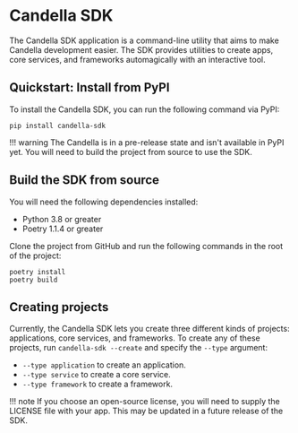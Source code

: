 # Candella SDK

The Candella SDK application is a command-line utility that aims to make Candella development easier. The SDK provides utilities to create apps, core services, and frameworks automagically with an interactive tool.

## Quickstart: Install from PyPI

To install the Candella SDK, you can run the following command via PyPI:

```
pip install candella-sdk
```

!!! warning
    The Candella is in a pre-release state and isn't available in PyPI yet. You will need to build the project from source to use the SDK.

## Build the SDK from source

You will need the following dependencies installed:

- Python 3.8 or greater
- Poetry 1.1.4 or greater

Clone the project from GitHub and run the following commands in the root of the project:

```
poetry install
poetry build
```

## Creating projects

Currently, the Candella SDK lets you create three different kinds of projects: applications, core services, and frameworks. To create any of these projects, run `candella-sdk --create` and specify the `--type` argument:

- `--type application` to create an application.
- `--type service` to create a core service.
- `--type framework` to create a framework.

!!! note
    If you choose an open-source license, you will need to supply the LICENSE file with your app. This may be updated in a future release of the SDK.